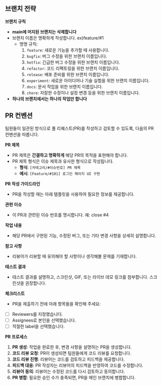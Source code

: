 ## 브랜치 전략

**브랜치 규칙**

- **main에 머지된 브랜치는 삭제합니다**
- 브랜치 이름은 명확하게 작성합니다. ex)feature/#1
    - 명명 규칙:
        1. `feature`: 새로운 기능을 추가할 때 사용합니다.
        2. `bugfix`: 버그 수정을 위한 브랜치 이름입니다.
        3. `hotfix`: 긴급한 버그 수정을 위한 브랜치 이름입니다.
        4. `refactor`: 코드 리팩토링을 위한 브랜치 이름입니다.
        5. `release`: 배포 준비를 위한 브랜치 이름입니다. 
        6. `experiment`: 새로운 아이디어나 기술 실험을 위한 브랜치 이름입니다.
        7. `docs`: 문서 작업을 위한 브랜치 이름입니다.
        8. `chore`: 자잘한 수정이나 설정 변경 등을 위한 브랜치 이름입니다.
- **하나의 브랜치에서는 하나의 작업만 합니다**

## PR 컨벤션

팀원들이 일관된 방식으로 풀 리퀘스트(PR)를 작성하고 검토할 수 있도록, 다음의 PR 컨벤션을 따릅니다.

**PR 제목**

- PR 제목은 **간결하고 명확하게** 해당 PR의 목적을 표현해야 합니다.
- PR 제목 형식은 이슈 제목과 유사한 형식으로 작성됩니다.
    - **형식**: `[카테고리/#이슈번호] PR 제목`
    - **예시**: `[Feature/#101] 로그인 페이지 UI 구현`

**PR 작성 가이드라인**

- PR을 작성할 때는 아래 템플릿을 사용하여 필요한 정보를 제공합니다.

**관련 이슈**

- 이 PR과 관련된 이슈 번호를 명시합니다. 예: close #4

**작업 내용**

- 해당 PR에서 구현된 기능, 수정된 버그, 또는 기타 변경 사항을 상세히 설명합니다.

**참고 사항**

- 리뷰어가 리뷰할 때 유의해야 할 사항이나 생각해볼 문제를 기재합니다.

**테스트 결과**

- 테스트 결과를 설명하고, 스크린샷, GIF, 또는 라이브 데모 링크를 첨부합니다. 스크린샷을 권장합니다.

**체크리스트**

- PR을 제출하기 전에 아래 항목들을 확인해 주세요:
- [ ]  Reviewers를 지정했습니다.
- [ ]  Assignees로 본인을 선택했습니다.
- [ ]  적절한 label을 선택했습니다.

**PR 프로세스**

1. **PR 생성**: 작업을 완료한 후, 변경 사항을 설명하는 PR을 생성합니다.
2. **코드 리뷰 요청**: PR이 생성되면 팀원들에게 코드 리뷰를 요청합니다.
3. **코드 리뷰 진행**: 리뷰어는 코드를 검토하고 피드백을 제공합니다.
4. **피드백 대응**: PR 작성자는 리뷰어의 피드백을 반영하여 코드를 수정합니다.
5. **리뷰어 동의**: 리뷰어는 수정된 코드를 다시 검토하고 동의합니다.
6. **PR 병합**: 필요한 승인 수가 충족되면, PR을 메인 브랜치에 병합합니다.
